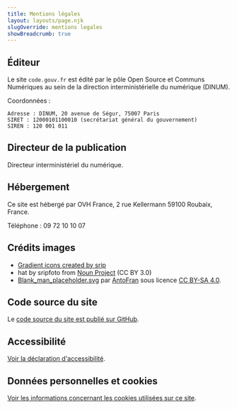 ```yaml
---
title: Mentions légales
layout: layouts/page.njk
slugOverride: mentions legales
showBreadcrumb: true
---
```

## Éditeur

Le site `code.gouv.fr` est édité par le pôle Open Source et Communs Numériques au sein de la direction interministérielle du numérique (DINUM).

Coordonnées :

    Adresse : DINUM, 20 avenue de Ségur, 75007 Paris
    SIRET : 12000101100010 (secrétariat général du gouvernement)
    SIREN : 120 001 011

## Directeur de la publication

Directeur interministériel du numérique.

## Hébergement

Ce site est hébergé par OVH France, 2 rue Kellermann 59100 Roubaix, France.

Téléphone : 09 72 10 10 07

## Crédits images

- [Gradient icons created by srip](https://www.flaticon.com/authors/srip/gradient)
- hat by sripfoto from [Noun Project](https://thenounproject.com/srip/) (CC BY 3.0)
- [Blank_man_placeholder.svg](https://fr.wikipedia.org/wiki/Fichier:Blank_man_placeholder.svg) par [AntoFran](https://commons.wikimedia.org/wiki/User:AntoFran) sous licence [CC BY-SA 4.0](https://creativecommons.org/licenses/by-sa/4.0>).

## Code source du site

Le [code source du site est publié sur GitHub](https://github.com/codegouvfr/codegouvfr-website).

## Accessibilité

[Voir la déclaration d'accessibilité](/fr/accessibilite/).

## Données personnelles et cookies

[Voir les informations concernant les cookies utilisées sur ce site](/fr/donnees-personnelles/).
